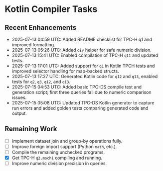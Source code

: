 # Kotlin Compiler Tasks

## Recent Enhancements

- 2025-07-13 04:59 UTC: Added README checklist for TPC-H q1 and improved formatting.
- 2025-07-13 05:26 UTC: Added `div` helper for safe numeric division.
- 2025-07-13 15:41 UTC: Enabled compilation of TPC-H `q11` and updated tests.
- 2025-07-13 17:01 UTC: Added support for `q1` in Kotlin TPCH tests and improved
  selector handling for map-backed structs.
- 2025-07-13 17:27 UTC: Generated Kotlin code for `q12` and `q13`, enabled tests
  for `q2`, `q3`, `q12`, and `q13`.
- 2025-07-15 04:53 UTC: Added basic TPC-DS compile test and generation script;
  first three queries fail due to numeric comparison issues.
- 2025-07-15 05:08 UTC: Updated TPC-DS Kotlin generator to capture run errors and added golden tests comparing generated code and output.

## Remaining Work
- [ ] Implement dataset join and group-by operations fully.
- [ ] Improve foreign import support (Python `math`, etc.).
- [ ] Compile the remaining unchecked programs.
- [x] Get TPC-H `q2.mochi` compiling and running.
- [ ] Improve numeric division precision in queries.
